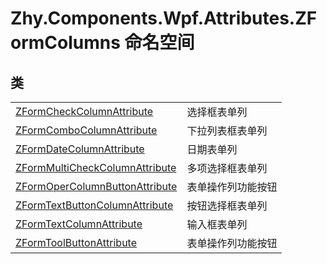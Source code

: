 # Zhy.Components.Wpf.Attributes.ZFormColumns 命名空间






## 类
<table>
<tr>
<td><a href="T_Zhy_Components_Wpf_Attributes_ZFormColumns_ZFormCheckColumnAttribute.md">ZFormCheckColumnAttribute</a></td>
<td>选择框表单列</td></tr>
<tr>
<td><a href="T_Zhy_Components_Wpf_Attributes_ZFormColumns_ZFormComboColumnAttribute.md">ZFormComboColumnAttribute</a></td>
<td>下拉列表框表单列</td></tr>
<tr>
<td><a href="T_Zhy_Components_Wpf_Attributes_ZFormColumns_ZFormDateColumnAttribute.md">ZFormDateColumnAttribute</a></td>
<td>日期表单列</td></tr>
<tr>
<td><a href="T_Zhy_Components_Wpf_Attributes_ZFormColumns_ZFormMultiCheckColumnAttribute.md">ZFormMultiCheckColumnAttribute</a></td>
<td>多项选择框表单列</td></tr>
<tr>
<td><a href="T_Zhy_Components_Wpf_Attributes_ZFormColumns_ZFormOperColumnButtonAttribute.md">ZFormOperColumnButtonAttribute</a></td>
<td>表单操作列功能按钮</td></tr>
<tr>
<td><a href="T_Zhy_Components_Wpf_Attributes_ZFormColumns_ZFormTextButtonColumnAttribute.md">ZFormTextButtonColumnAttribute</a></td>
<td>按钮选择框表单列</td></tr>
<tr>
<td><a href="T_Zhy_Components_Wpf_Attributes_ZFormColumns_ZFormTextColumnAttribute.md">ZFormTextColumnAttribute</a></td>
<td>输入框表单列</td></tr>
<tr>
<td><a href="T_Zhy_Components_Wpf_Attributes_ZFormColumns_ZFormToolButtonAttribute.md">ZFormToolButtonAttribute</a></td>
<td>表单操作列功能按钮</td></tr>
</table>